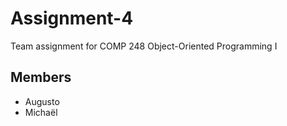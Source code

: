 # Assignment-4
 Team assignment for COMP 248 Object-Oriented Programming I

## Members
* Augusto
* Michaël